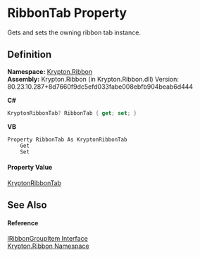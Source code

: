 # RibbonTab Property


Gets and sets the owning ribbon tab instance.



## Definition
**Namespace:** <a href="1e9bc734-cff9-e9b8-f013-94cdac669794.md">Krypton.Ribbon</a>  
**Assembly:** Krypton.Ribbon (in Krypton.Ribbon.dll) Version: 80.23.10.287+8d7660f9dc5efd033fabe008ebfb904beab6d444

**C#**
``` C#
KryptonRibbonTab? RibbonTab { get; set; }
```
**VB**
``` VB
Property RibbonTab As KryptonRibbonTab
	Get
	Set
```



#### Property Value
<a href="61a3ac1a-e223-8cd0-a86c-112950d78cad.md">KryptonRibbonTab</a>

## See Also


#### Reference
<a href="9e70587a-44d8-3b72-5ff8-b512e012420d.md">IRibbonGroupItem Interface</a>  
<a href="1e9bc734-cff9-e9b8-f013-94cdac669794.md">Krypton.Ribbon Namespace</a>  
